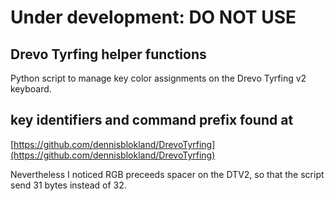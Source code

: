 # Under development: DO NOT USE

## Drevo Tyrfing helper functions

Python script to manage key color assignments on the Drevo Tyrfing
v2 keyboard.

## key identifiers and command prefix found at

[https://github.com/dennisblokland/DrevoTyrfing](https://github.com/dennisblokland/DrevoTyrfing)

Nevertheless I noticed RGB preceeds spacer on the DTV2, so that the
script send 31 bytes instead of 32.
